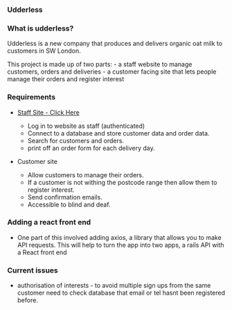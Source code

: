 ### Udderless

### What is udderless?

Udderless is a new company that produces and delivers organic oat milk to customers in SW London.

This project is made up of two parts: 
    - a staff website to manage customers, orders and deliveries
    - a customer facing site that lets people manage their orders and register interest

### Requirements 

  - [Staff Site - Click Here](https://github.com/olliesmith3/udderless)
      - Log in to website as staff (authenticated)
      - Connect to a database and store customer data and order data.
      - Search for customers and orders.
      - print off an order form for each delivery day.
      
  - Customer site
      - Allow customers to manage their orders.
      - If a customer is not withing the postcode range then allow them to register interest.
      - Send confirmation emails.
      - Accessible to blind and deaf.

### Adding a react front end

- One part of this involved adding axios, a library that allows you to make API requests. This will help to turn the app into two apps, a rails API with a React front end

### Current issues

- authorisation of interests - to avoid multiple sign ups from the same customer need to check database that email or tel hasnt been registered before.